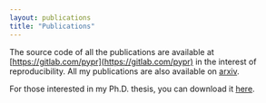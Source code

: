 ```yaml
---
layout: publications
title: "Publications"
---
```


The source code of all the publications are available at
[https://gitlab.com/pypr](https://gitlab.com/pypr) in the interest of
reproducibility. All my publications are also available on
[arxiv](https://arxiv.org/search/?query=Pawan+Negi&searchtype=all&source=header).

For those interested in my Ph.D. thesis, you can download it [here](/assets/phd_thesis.pdf).